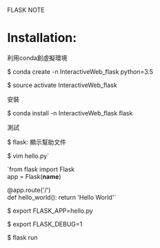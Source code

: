 FLASK NOTE

# Installation:

利用conda創虛擬環境

$ conda create -n InteractiveWeb_flask python=3.5

$ source activate InteractiveWeb_flask

安裝

$ conda install -n InteractiveWeb_flask flask

測試

$ flask: 顯示幫助文件

$ vim hello.py`

`from flask import Flask    
app = Flask(__name__) 

@app.route('/')      
def hello_world():
    return 'Hello World'`

$ export FLASK_APP=hello.py

$ export FLASK_DEBUG=1

$ flask run
